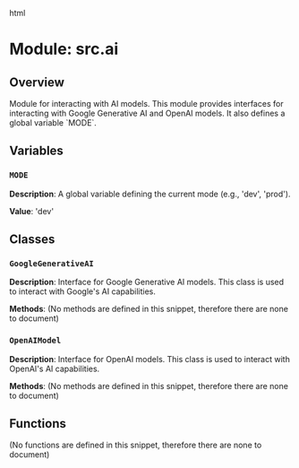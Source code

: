 html
<h1>Module: src.ai</h1>

<h2>Overview</h2>
<p>Module for interacting with AI models.  This module provides interfaces for interacting with Google Generative AI and OpenAI models. It also defines a global variable `MODE`.</p>

<h2>Variables</h2>

<h3><code>MODE</code></h3>

<p><strong>Description</strong>:  A global variable defining the current mode (e.g., 'dev', 'prod').</p>

<p><strong>Value</strong>:  'dev'</p>


<h2>Classes</h2>

<h3><code>GoogleGenerativeAI</code></h3>

<p><strong>Description</strong>:  Interface for Google Generative AI models.  This class is used to interact with Google's AI capabilities.</p>

<p><strong>Methods</strong>: (No methods are defined in this snippet, therefore there are none to document)</p>

<h3><code>OpenAIModel</code></h3>

<p><strong>Description</strong>: Interface for OpenAI models.  This class is used to interact with OpenAI's AI capabilities.</p>

<p><strong>Methods</strong>: (No methods are defined in this snippet, therefore there are none to document)</p>


<h2>Functions</h2>

<p>(No functions are defined in this snippet, therefore there are none to document)</p>